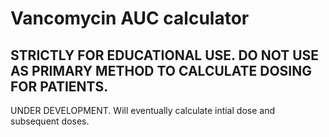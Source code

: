 # Vancomycin AUC calculator

## STRICTLY FOR EDUCATIONAL USE.  DO NOT USE AS PRIMARY METHOD TO CALCULATE DOSING FOR PATIENTS.

UNDER DEVELOPMENT.  Will eventually calculate intial dose and subsequent doses.